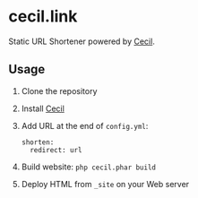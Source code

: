 # cecil.link

Static URL Shortener powered by [Cecil](https://cecil.app).

## Usage

1. Clone the repository

2. Install [Cecil](https://cecil.app/download/)

3. Add URL at the end of  `config.yml`:
   ```
   shorten:
     redirect: url
   ```
   
4. Build website: `php cecil.phar build`

5. Deploy HTML from `_site` on your Web server


